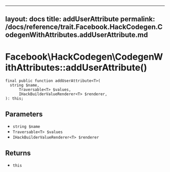 
***

layout: docs
title: addUserAttribute
permalink: /docs/reference/trait.Facebook.HackCodegen.CodegenWithAttributes.addUserAttribute.md
---







# Facebook\\HackCodegen\\CodegenWithAttributes::addUserAttribute()




``` Hack
final public function addUserAttribute<T>(
  string $name,
      Traversable<T> $values,
      IHackBuilderValueRenderer<T> $renderer,
): this;
```




## Parameters




+ ` string $name `
+ ` Traversable<T> $values `
+ ` IHackBuilderValueRenderer<T> $renderer `




## Returns




* ` this `